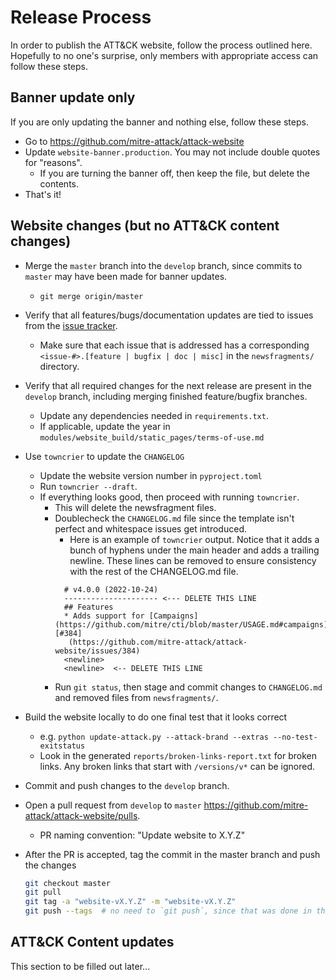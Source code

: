 # Release Process

In order to publish the ATT&CK website, follow the process outlined here.
Hopefully to no one's surprise, only members with appropriate access can follow these steps.

## Banner update only

If you are only updating the banner and nothing else, follow these steps.

* Go to <https://github.com/mitre-attack/attack-website>
* Update `website-banner.production`. You may not include double quotes for "reasons".
  * If you are turning the banner off, then keep the file, but delete the contents.
* That's it!

## Website changes (but no ATT&CK content changes)

* Merge the `master` branch into the `develop` branch, since commits to `master` may have been made for banner updates.
  * `git merge origin/master`
* Verify that all features/bugs/documentation updates are tied to issues from the [issue tracker](https://github.com/mitre-attack/attack-website/issues).
  * Make sure that each issue that is addressed has a corresponding `<issue-#>.[feature | bugfix | doc | misc]` in the `newsfragments/` directory.
* Verify that all required changes for the next release are present in the `develop` branch, including merging finished feature/bugfix branches.
  * Update any dependencies needed in `requirements.txt`.
  * If applicable, update the year in `modules/website_build/static_pages/terms-of-use.md`
* Use `towncrier` to update the `CHANGELOG`
  * Update the website version number in `pyproject.toml`
  * Run `towncrier --draft`.
  * If everything looks good, then proceed with running `towncrier`.
    * This will delete the newsfragment files.
    * Doublecheck the `CHANGELOG.md` file since the template isn't perfect and whitespace issues get introduced.
      * Here is an example of `towncrier` output. Notice that it adds a bunch of hyphens under the main header and
        adds a trailing newline. These lines can be removed to ensure consistency with the rest of the CHANGELOG.md
        file.
      ```text
        # v4.0.0 (2022-10-24)
        --------------------- <--- DELETE THIS LINE
        ## Features
        * Adds support for [Campaigns](https://github.com/mitre/cti/blob/master/USAGE.md#campaigns) [#384]
         (https://github.com/mitre-attack/attack-website/issues/384)
        <newline>
        <newline>  <-- DELETE THIS LINE
      ```
    * Run `git status`, then stage and commit changes to `CHANGELOG.md` and removed files from `newsfragments/`.
* Build the website locally to do one final test that it looks correct
  * e.g. `python update-attack.py --attack-brand --extras --no-test-exitstatus`
  * Look in the generated `reports/broken-links-report.txt` for broken links.
    Any broken links that start with `/versions/v*` can be ignored.
* Commit and push changes to the `develop` branch.
* Open a pull request from `develop` to `master` <https://github.com/mitre-attack/attack-website/pulls>.
  * PR naming convention: "Update website to X.Y.Z"
* After the PR is accepted, tag the commit in the master branch and push the changes

    ```bash
    git checkout master
    git pull
    git tag -a "website-vX.Y.Z" -m "website-vX.Y.Z"
    git push --tags  # no need to `git push`, since that was done in the PR itself
    ```

## ATT&CK Content updates

This section to be filled out later...
